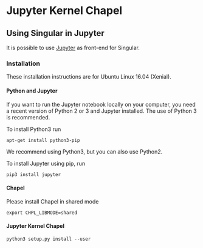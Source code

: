 # Jupyter Kernel Chapel

## Using Singular in Jupyter

It is possible to use [Jupyter](http://www.jupyter.org) as front-end for Singular.

### Installation

These installation instructions are for Ubuntu Linux 16.04 (Xenial).

#### Python and Jupyter

If you want to run the Jupyter notebook locally on your computer, you need a recent version
of Python 2 or 3 and Jupyter installed. The use of Python 3 is recommended.

To install Python3 run
```
apt-get install python3-pip
```
We recommend using Python3, but you can also use Python2.

To install Jupyter using pip, run
```
pip3 install jupyter
```
#### Chapel
Please install Chapel in shared mode
```
export CHPL_LIBMODE=shared
```

#### Jupyter Kernel Chapel
```
python3 setup.py install --user
```
